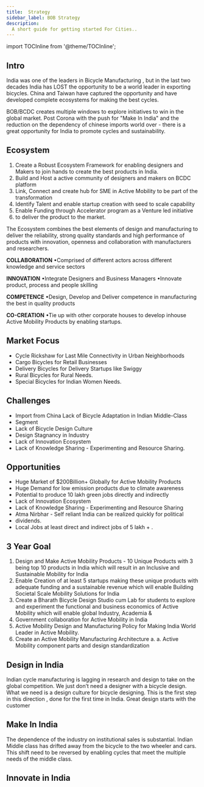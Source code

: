 ```yaml
---
title:  Strategy
sidebar_label: BOB Strategy
description:
  A short guide for getting started For Cities..
---
```

 
import TOCInline from '@theme/TOCInline';

<TOCInline toc={toc} />

## Intro
 India was one of the leaders in Bicycle Manufacturing , but in the last two decades India has LOST the opportunity to be a world leader in exporting bicycles. China and Taiwan have captured the opportunity and have developed complete ecosystems for making the best cycles. 

BOB/BCDC creates multiple windows to explore initiatives to win in the global market. Post Corona with the push for "Make In India" and the reduction on the dependency of chinese imports world over - there is a great opportunity for India to promote cycles and sustainability.

 
## Ecosystem
1. Create a Robust Ecosystem Framework for enabling designers and Makers to join hands to create the best products in India.
1. Build and Host a active community of designers and makers on BCDC  platform
1. Link, Connect and create hub for SME in Active Mobility to be part of the  transformation
1. Identify Talent and enable startup creation with seed to scale capability
1. Enable Funding through Accelerator program as a Venture led initiative
1. to deliver the product to the market.

The Ecosystem combines the best elements of design and manufacturing to
deliver the reliability, strong quality standards and high performance of
products with innovation, openness and collaboration with manufacturers and researchers.

**COLLABORATION**
•Comprised of different actors across different knowledge and service sectors

**INNOVATION**
•Integrate Designers and Business Managers
•Innovate product, process and people skilling

**COMPETENCE**
•Design, Develop and Deliver competence in manufacturing the best in quality
products

**CO-CREATION**
•Tie up with other corporate houses to develop inhouse Active Mobility
Products by enabling startups.

## Market Focus
* Cycle Rickshaw for Last Mile Connectivity in Urban Neighborhoods
* Cargo Bicycles for Retail Businesses
* Delivery Bicycles for Delivery Startups like Swiggy
* Rural Bicycles for Rural Needs.
* Special Bicycles for Indian Women Needs.

## Challenges
* Import from China Lack of Bicycle Adaptation in Indian Middle-Class
* Segment
* Lack of Bicycle Design Culture
* Design Stagnancy in Industry
* Lack of Innovation Ecosystem
* Lack of Knowledge Sharing - Experimenting and Resource Sharing.

## Opportunities
* Huge Market of $200Billion+ Globally for Active Mobility Products
* Huge Demand for low emission products due to climate awareness
* Potential to produce 10 lakh green jobs directly and indirectly
* Lack of Innovation Ecosystem
* Lack of Knowledge Sharing - Experimenting and Resource Sharing
* Atma Nirbhar - Self reliant India can be realized quickly for political
* dividends.
* Local Jobs at least direct and indirect jobs of 5 lakh + .


## 3 Year Goal
1. Design and Make Active Mobility Products - 10 Unique Products with 3
being top 10 products in India which will result in an Inclusive and
Sustainable Mobility for India
2. Enable Creation of at least 5 startups making these unique products with
adequate funding and a sustainable revenue which will enable Building
Societal Scale Mobility Solutions for India
3. Create a Bharath Bicycle Design Studio cum Lab for students to explore
and experiment the functional and business economics of Active
Mobility which will enable global Industry, Academia &
4. Government collaboration for Active Mobility in India
5. Active Mobility Design and Manufacturing Policy for Making India World
Leader in Active Mobility.
6. Create an Active Mobility Manufacturing Architecture
a. a. Active Mobility component parts and design standardization



## Design in India

Indian cycle manufacturing is lagging in research and design to take on the global competition. We just don’t need a designer with a bicycle design. What we need is a design culture for bicycle designing. This is the first step in this direction , done for the first time in India. Great design starts with the customer


## Make In India
The dependence of the industry on institutional sales is substantial. Indian Middle class has drifted away from the bicycle to the two wheeler and cars. This shift need to be reversed by enabling cycles that meet the multiple needs of the middle class.

## Innovate in India